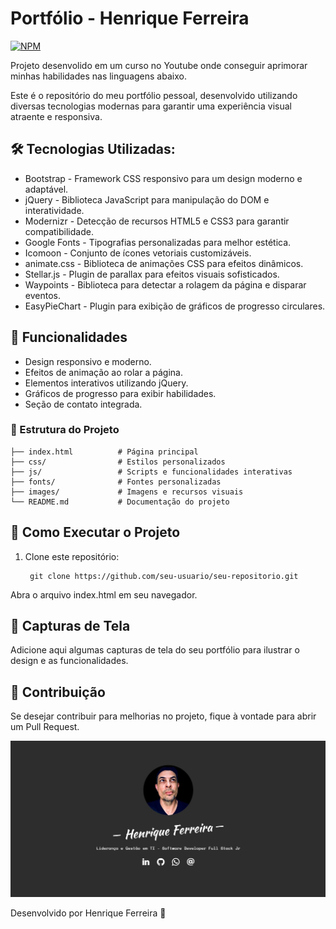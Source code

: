 # Portfólio - Henrique Ferreira
[![NPM](https://img.shields.io/npm/l/react)](https://github.com/henriqueferreira-ofc/portfoliohenrique/blob/main/LICENSE)

Projeto desenvolido em um curso no Youtube onde conseguir aprimorar minhas habilidades nas linguagens abaixo.

Este é o repositório do meu portfólio pessoal, desenvolvido utilizando diversas tecnologias modernas para garantir uma experiência visual atraente e responsiva.

## 🛠️ Tecnologias Utilizadas:
- Bootstrap - Framework CSS responsivo para um design moderno e adaptável.
- jQuery - Biblioteca JavaScript para manipulação do DOM e interatividade.
- Modernizr - Detecção de recursos HTML5 e CSS3 para garantir compatibilidade.
- Google Fonts - Tipografias personalizadas para melhor estética.
- Icomoon - Conjunto de ícones vetoriais customizáveis.
- animate.css - Biblioteca de animações CSS para efeitos dinâmicos.
- Stellar.js - Plugin de parallax para efeitos visuais sofisticados.
- Waypoints - Biblioteca para detectar a rolagem da página e disparar eventos.
- EasyPieChart - Plugin para exibição de gráficos de progresso circulares.

## 📌 Funcionalidades
- Design responsivo e moderno.
- Efeitos de animação ao rolar a página.
- Elementos interativos utilizando jQuery.
- Gráficos de progresso para exibir habilidades.
- Seção de contato integrada.

### 📂 Estrutura do Projeto
    ├── index.html          # Página principal
    ├── css/                # Estilos personalizados
    ├── js/                 # Scripts e funcionalidades interativas
    ├── fonts/              # Fontes personalizadas
    ├── images/             # Imagens e recursos visuais
    └── README.md           # Documentação do projeto

## 🚀 Como Executar o Projeto

1. Clone este repositório:

        git clone https://github.com/seu-usuario/seu-repositorio.git

Abra o arquivo index.html em seu navegador.

## 🎨 Capturas de Tela

Adicione aqui algumas capturas de tela do seu portfólio para ilustrar o design e as funcionalidades.

## 🤝 Contribuição
Se desejar contribuir para melhorias no projeto, fique à vontade para abrir um Pull Request.

![Portfólio](https://github.com/henriqueferreira-ofc/portfoliohenrique/blob/main/images/capaparaprojeto.jpg)

Desenvolvido por Henrique Ferreira 🚀

